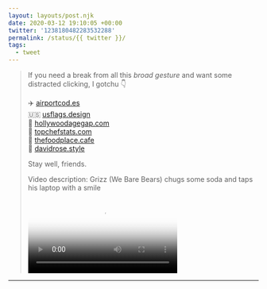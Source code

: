 ```yaml
---
layout: layouts/post.njk
date: 2020-03-12 19:10:05 +00:00
twitter: '1238180482283532288'
permalink: /status/{{ twitter }}/
tags: 
  - tweet
---
```


> If you need a break from all this *broad gesture* and want some distracted clicking, I gotchu 👇
> 
> ✈️ [airportcod.es](https://airportcod.es)  
> 🇺🇸 [usflags.design](https://usflags.design)  
> 🎥 [hollywoodagegap.com](https://hollywoodagegap.com)  
> 🔪 [topchefstats.com](https://topchefstats.com)  
> 🍤 [thefoodplace.cafe](https://thefoodplace.cafe)  
> 👕 [davidrose.style](https://davidrose.style)
> 
> Stay well, friends. 
> 
> <p class="sr-only">Video description: Grizz (We Bare Bears) chugs some soda and taps his laptop with a smile</p>
> 
> <video controls loop preload="metadata" poster="/img/ES7mF1wU8AAwd5A.jpg"><source src="/img/1238180482283532288-ES7mF1wU8AAwd5A.mp4">Your browser does not support the video tag.</video>

---
